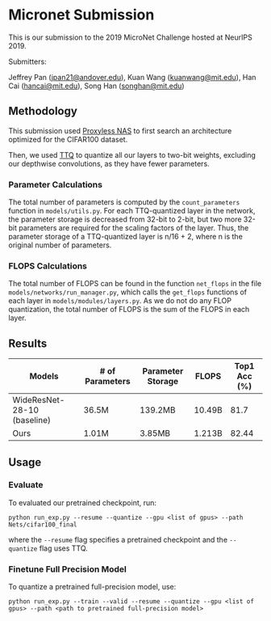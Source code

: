 # Micronet Submission
This is our submission to the 2019 MicroNet Challenge hosted at NeurIPS 2019.

Submitters:

Jeffrey Pan (<jpan21@andover.edu>),
Kuan Wang (<kuanwang@mit.edu>), 
Han Cai (<hancai@mit.edu>), 
Song Han (<songhan@mit.edu>)

## Methodology

This submission used [Proxyless NAS](https://github.com/mit-han-lab/ProxylessNAS) to first search an architecture optimized for the CIFAR100 dataset. 

Then, we used [TTQ](https://github.com/czhu95/ternarynet) to quantize all our layers to two-bit weights, excluding our depthwise convolutions, as they have fewer parameters. 

### Parameter Calculations

The total number of parameters is computed by the ```count_parameters``` function in ```models/utils.py```. For each TTQ-quantized layer in the network, the parameter storage is decreased from 32-bit to 2-bit, but two more 32-bit parameters are required for the scaling factors of the layer. Thus, the parameter storage of a TTQ-quantized layer is n/16 + 2, where n is the original number of parameters.

### FLOPS Calculations

The total number of FLOPS can be found in the function ```net_flops``` in the file ```models/networks/run_manager.py```, which calls the ```get_flops``` functions of each layer in ```models/modules/layers.py```. As we do not do any FLOP quantization, the total number of FLOPS is the sum of the FLOPS in each layer.

## Results

 Models                   | # of Parameters |Parameter Storage | FLOPS | Top1 Acc (%) |
| ------------------------ | --------------| -------------- | ------------ | ------------ |
| WideResNet-28-10 (baseline)|    36.5M   |       139.2MB      |     10.49B    |    81.7     |
| Ours |       1.01M      |      3.85MB        |    1.213B    |    82.44     |

## Usage

### Evaluate

To evaluated our pretrained checkpoint, run:
```
python run_exp.py --resume --quantize --gpu <list of gpus> --path Nets/cifar100_final
```

where the `--resume` flag specifies a pretrained checkpoint and the `--quantize` flag uses TTQ.

### Finetune Full Precision Model

To quantize a pretrained full-precision model, use:
```
python run_exp.py --train --valid --resume --quantize --gpu <list of gpus> --path <path to pretrained full-precision model>
```




